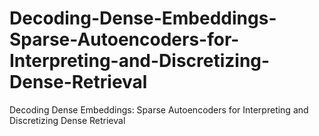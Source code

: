 # Decoding-Dense-Embeddings-Sparse-Autoencoders-for-Interpreting-and-Discretizing-Dense-Retrieval
Decoding Dense Embeddings: Sparse Autoencoders for Interpreting and Discretizing Dense Retrieval
